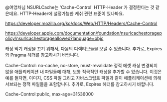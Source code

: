 @여엉차님 NSURLCache는 'Cache-Control' HTTP-Header 가 결정한다는 것 같은데요. HTTP-Header에 설정가능한 케쉬 관련 표준이 있나봐요.

https://developer.mozilla.org/ko/docs/Web/HTTP/Headers/Cache-Control

https://developer.apple.com/documentation/foundation/nsurlcachestoragepolicy/nsurlcachestorageallowed?language=objc

캐싱 막기
캐싱을 끄기 위해서, 다음의 디렉티브들을 보낼 수 있습니다. 추가로, Expires와 Pragma 헤더를 참고하시기 바랍니다.

Cache-Control: no-cache, no-store, must-revalidate
정적 에셋 캐싱
변경되지 않을 애플리케이션 내 파일들에 대해, 보통 적극적인 캐싱을 추가할 수 있습니다. 이것은 예를 들자면, 이미지, CSS 파일 그리고 자바스크립트 파일과 같이 애플리케이션에 의해 서브되는 정적 파일들을 포함합니다. 추가로, Expires 헤더를 참고하시기 바랍니다.

Cache-Control:public, max-age=31536000

